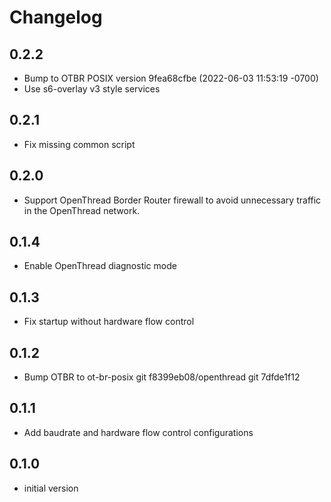 # Changelog

## 0.2.2
- Bump to OTBR POSIX version 9fea68cfbe (2022-06-03 11:53:19 -0700)
- Use s6-overlay v3 style services

## 0.2.1
- Fix missing common script

## 0.2.0
- Support OpenThread Border Router firewall to avoid unnecessary traffic in the
  OpenThread network.

## 0.1.4
- Enable OpenThread diagnostic mode

## 0.1.3
- Fix startup without hardware flow control

## 0.1.2

- Bump OTBR to ot-br-posix git f8399eb08/openthread git 7dfde1f12

## 0.1.1

- Add baudrate and hardware flow control configurations

## 0.1.0

- initial version
